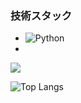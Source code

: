 ### 技術スタック
- ![Python](https://img.shields.io/badge/-Python-3776AB?style=flat&logo=python&logoColor=white)
- 
![](http://github-profile-summary-cards.vercel.app/api/cards/stats?username=YORIMICHI-Dev&theme=default)

![Top Langs](https://github-readme-stats.vercel.app/api/top-langs/?username=YORIMICHI-dev&layout=compact)
